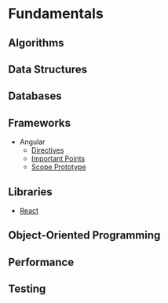 Fundamentals
============

## Algorithms

## Data Structures

## Databases


## Frameworks

* Angular
  * [Directives](https://github.com/gsingh1370/fundamentals/blob/master/angular/angular%20directives)
  * [Important Points](https://github.com/gsingh1370/fundamentals/blob/master/angular/Angular%20important%20points)
  * [Scope Prototype](https://github.com/gsingh1370/fundamentals/blob/master/angular/Angular_scope_prototype)

## Libraries

* [React](https://github.com/gsingh1370/fundamentals/blob/master/react/basics.md)

## Object-Oriented Programming

## Performance

## Testing
